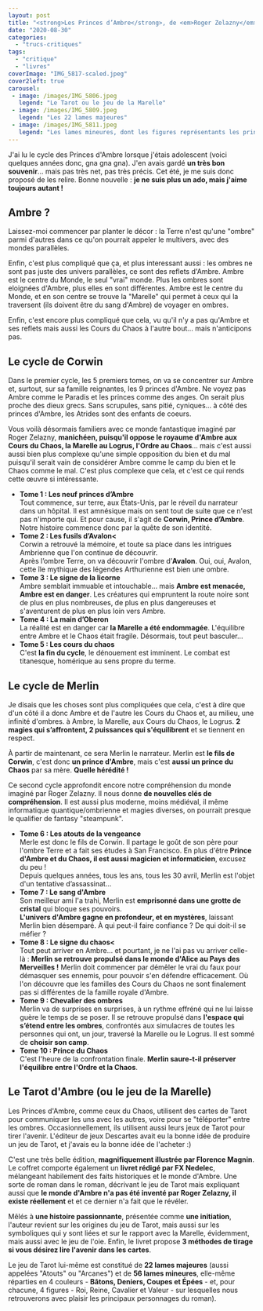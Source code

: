 ```yaml
---
layout: post
title: "<strong>Les Princes d’Ambre</strong>, de <em>Roger Zelazny</em>"
date: "2020-08-30"
categories: 
  - "trucs-critiques"
tags: 
  - "critique"
  - "livres"
coverImage: "IMG_5817-scaled.jpeg"
cover2left: true
carousel: 
 - image: /images/IMG_5806.jpeg
   legend: "Le Tarot ou le jeu de la Marelle"
 - image: /images/IMG_5809.jpeg
   legend: "Les 22 lames majeures"
 - image: /images/IMG_5811.jpeg
   legend: "Les lames mineures, dont les figures représentants les princes"
---
```


J'ai lu le cycle des Princes d'Ambre lorsque j'étais adolescent (voici quelques années donc, gna gna gna). J'en avais gardé **un très bon souvenir**... mais pas très net, pas très précis. Cet été, je me suis donc proposé de les relire. Bonne nouvelle : **je ne suis plus un ado, mais j'aime toujours autant !**

## Ambre ?

Laissez-moi commencer par planter le décor : la Terre n'est qu'une "ombre" parmi d'autres dans ce qu'on pourrait appeler le multivers, avec des mondes parallèles.

Enfin, c'est plus compliqué que ça, et plus interessant aussi : les ombres ne sont pas juste des univers parallèles, ce sont des reflets d'Ambre. Ambre est le centre du Monde, le seul "vrai" monde. Plus les ombres sont eloignées d'Ambre, plus elles en sont différentes. Ambre est le centre du Monde, et en son centre se trouve la "Marelle" qui permet à ceux qui la traversent (ils doivent être du sang d'Ambre) de voyager en ombres.

Enfin, c'est encore plus compliqué que cela, vu qu'il n'y a pas qu'Ambre et ses reflets mais aussi les Cours du Chaos à l'autre bout... mais n'anticipons pas.

## Le cycle de Corwin

Dans le premier cycle, les 5 premiers tomes, on va se concentrer sur Ambre et, surtout, sur sa famille reignantes, les 9 princes d'Ambre. Ne voyez pas Ambre comme le Paradis et les princes comme des anges. On serait plus proche des dieux grecs. Sans scrupules, sans pitié, cyniques... à côté des princes d'Ambre, les Atrides sont des enfants de coeurs.

Vous voilà désormais familiers avec ce monde fantastique imaginé par Roger Zelazny, **manichéen, puisqu'il oppose le royaume d'Ambre aux Cours du Chaos, la Marelle au Logrus, l'Ordre au Chaos**... mais c'est aussi aussi bien plus complexe qu'une simple opposition du bien et du mal puisqu'il serait vain de considérer Ambre comme le camp du bien et le Chaos comme le mal. C'est plus complexe que cela, et c'est ce qui rends cette œuvre si intéressante.

- **Tome 1 : Les neuf princes d’Ambre**<br />Tout commence, sur terre, aux États-Unis, par le réveil du narrateur dans un hôpital. Il est amnésique mais on sent tout de suite que ce n'est pas n'importe qui. Et pour cause, il s'agit de <strong>Corwin, Prince d’Ambre</strong>. Notre histoire commence donc par la quête de son identité.
- **Tome 2 : Les fusils d’Avalon<**<br />Corwin a retrouvé la mémoire, et toute sa place dans les intrigues Ambrienne que l'on continue de découvrir.<br />Après l’ombre Terre, on va découvrir l'ombre d’<strong>Avalon</strong>. Oui, oui, Avalon, cette île mythique des légendes Arthurienne est bien une ombre.
- **Tome 3 : Le signe de la licorne**<br />Ambre semblait immuable et intouchable... mais <strong>Ambre est menacée, Ambre est en danger</strong>. Les créatures qui empruntent la route noire sont de plus en plus nombreuses, de plus en plus dangereuses et s'aventurent de plus en plus loin vers Ambre.
- **Tome 4 : La main d’Oberon**<br />La réalité est en danger car <strong>la Marelle a été endommagée</strong>. L'équilibre entre Ambre et le Chaos était fragile. Désormais, tout peut basculer...
- **Tome 5 : Les cours du chaos**<br />C'est <strong>la fin du cycle</strong>, le dénouement est imminent. Le combat est titanesque, homérique au sens propre du terme.

## Le cycle de Merlin

Je disais que les choses sont plus compliquées que cela, c'est à dire que d'un côté il a donc Ambre et de l'autre les Cours du Chaos et, au milieu, une infinité d'ombres. à Ambre, la Marelle, aux Cours du Chaos, le Logrus. **2 magies qui s’affrontent, 2 puissances qui s'équilibrent** et se tiennent en respect.

À partir de maintenant, ce sera Merlin le narrateur. Merlin est **le fils de Corwin**, c'est donc **un prince d'Ambre**, mais c'est **aussi un prince du Chaos** par sa mère. **Quelle hérédité !**

Ce second cycle approfondit encore notre compréhension du monde imaginé par Roger Zelazny. Il nous donne **de nouvelles clés de compréhension**. Il est aussi plus moderne, moins médiéval, il même informatique quantique/ombrienne et magies diverses, on pourrait presque le qualifier de fantasy "steampunk".

- **Tome 6 : Les atouts de la vengeance**<br />Merle est donc le fils de Corwin. Il partage le goût de son père pour l'ombre Terre et a fait ses études à San Francisco. En plus d'être <strong>Prince d'Ambre et du Chaos, il est aussi magicien et informaticien</strong>, excusez du peu&nbsp;!<br />Depuis quelques années, tous les ans, tous les 30&nbsp;avril, Merlin est l'objet d'un tentative d’assassinat...
- **Tome 7 : Le sang d'Ambre**<br />Son meilleur ami l'a trahi, Merlin est <strong>emprisonné dans une grotte de cristal</strong> qui bloque ses pouvoirs.<br /><strong>L'univers d'Ambre gagne en profondeur, et en mystères</strong>, laissant Merlin bien désemparé. À qui peut-il faire confiance&nbsp;? De qui doit-il se méfier&nbsp;?
- **Tome 8 : Le signe du chaos<**<br />Tout peut arriver en Ambre... et pourtant, je ne l'ai pas vu arriver celle-là&nbsp;: <strong>Merlin se retrouve propulsé dans le monde d'Alice au Pays des Merveilles&nbsp;!</strong>
Merlin doit commencer par démêler le vrai du faux pour démasquer ses ennemis, pour pouvoir s'en défendre efficacement. Où l'on découvre que les familles des Cours du Chaos ne sont finalement pas si différentes de la famille royale d'Ambre.
- **Tome 9 : Chevalier des ombres**<br />Merlin va de surprises en surprises, à un rythme effréné qui ne lui laisse guère le temps de se poser. Il se retrouve propulsé dans <strong>l'espace qui s’étend entre les ombres</strong>, confrontés aux simulacres de toutes les personnes qui ont, un jour, traversé la Marelle ou le Logrus. Il est sommé de <strong>choisir son camp</strong>.
- **Tome 10 : Prince du Chaos**<br />C'est l'heure de la confrontation finale. <strong>Merlin saure-t-il préserver l'équilibre entre l'Ordre et la Chaos</strong>.

## Le Tarot d'Ambre (ou le jeu de la Marelle)

Les Princes d'Ambre, comme ceux du Chaos, utilisent des cartes de Tarot pour communiquer les uns avec les autres, voire pour se "téléporter" entre les ombres. Occasionnellement, ils utilisent aussi leurs jeux de Tarot pour tirer l'avenir. L'éditeur de jeux Descartes avait eu la bonne idée de produire un jeu de Tarot, et j'avais eu la bonne idée de l'acheter :)

C'est une très belle édition, **magnifiquement illustrée par Florence Magnin**. Le coffret comporte également un **livret rédigé par FX Nedelec**, mélangeant habilement des faits historiques et le monde d'Ambre. Une sorte de roman dans le roman, décrivant le jeu de Tarot mais expliquant aussi que **le monde d'Ambre n'a pas été inventé par Roger Zelazny, il existe réellement** et et ce dernier n'a fait que le révéler.

Mêlés à **une histoire passionnante**, présentée comme **une initiation**, l'auteur revient sur les origines du jeu de Tarot, mais aussi sur les symboliques qui y sont liées et sur le rapport avec la Marelle, évidemment, mais aussi avec le jeu de l'oie. Enfin, le livret propose **3 méthodes de tirage si vous désirez lire l'avenir dans les cartes**.

Le jeu de Tarot lui-même est constitué de **22 lames majeures** (aussi appelées "Atouts" ou "Arcanes") et de **56 lames mineures**, elle-même réparties en 4 couleurs - **Bâtons, Deniers, Coupes et Épées** - et, pour chacune, 4 figures - Roi, Reine, Cavalier et Valeur - sur lesquelles nous retrouverons avec plaisir les principaux personnages du roman).

